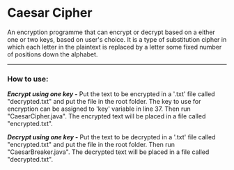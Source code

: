 # Caesar Cipher

An encryption programme that can encrypt or decrypt based on a either one or two keys, based on user's choice.
It is a type of substitution cipher in which each letter in the plaintext is replaced by a letter some fixed number of positions down the alphabet.
***

### How to use:

**_Encrypt using one key -_** Put the text to be encrypted in a '.txt' file called "decrypted.txt" and put the file in the root folder. The key to use for encryption can be assigned to 'key' variable in line 37. Then run "CaesarCipher.java". The encrypted text will be placed in a file called "encrypted.txt".

**_Decrypt using one key -_** Put the text to be decrypted in a '.txt' file called "encrypted.txt" and put the file in the root folder. Then run "CaesarBreaker.java". The decrypted text will be placed in a file called "decrypted.txt".
